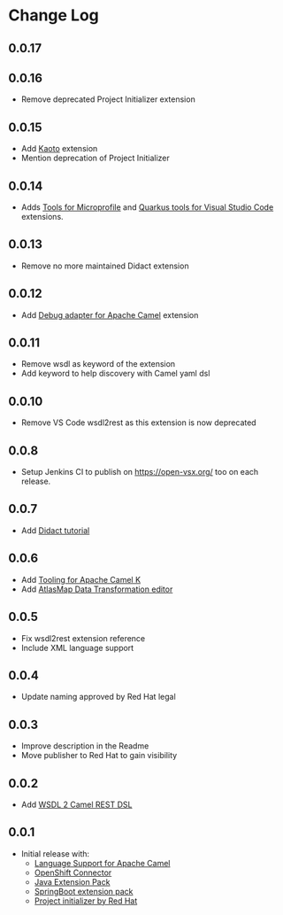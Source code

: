 # Change Log

## 0.0.17

## 0.0.16

* Remove deprecated Project Initializer extension

## 0.0.15

* Add [Kaoto](https://marketplace.visualstudio.com/items?itemName=redhat.vscode-kaoto) extension
* Mention deprecation of Project Initializer

## 0.0.14

* Adds [Tools for Microprofile](https://marketplace.visualstudio.com/items?itemName=redhat.vscode-microprofile) and [Quarkus tools for Visual Studio Code](https://marketplace.visualstudio.com/items?itemName=redhat.vscode-quarkus) extensions.

## 0.0.13

* Remove no more maintained Didact extension

## 0.0.12

* Add [Debug adapter for Apache Camel](https://marketplace.visualstudio.com/items?itemName=redhat.vscode-debug-adapter-apache-camel) extension

## 0.0.11

* Remove wsdl as keyword of the extension
* Add keyword to help discovery with Camel yaml dsl

## 0.0.10

* Remove VS Code wsdl2rest as this extension is now deprecated

## 0.0.8

* Setup Jenkins CI to publish on https://open-vsx.org/ too on each release.

## 0.0.7

* Add [Didact tutorial](https://marketplace.visualstudio.com/items?itemName=redhat.vscode-didact)

## 0.0.6

* Add [Tooling for Apache Camel K](https://marketplace.visualstudio.com/items?itemName=redhat.vscode-camelk)
* Add [AtlasMap Data Transformation editor](https://marketplace.visualstudio.com/items?itemName=redhat.atlasmap-viewer)

## 0.0.5

* Fix wsdl2rest extension reference
* Include XML language support

## 0.0.4

* Update naming approved by Red Hat legal

## 0.0.3

* Improve description in the Readme
* Move publisher to Red Hat to gain visibility

## 0.0.2

* Add [WSDL 2 Camel REST DSL](https://marketplace.visualstudio.com/items?itemName=camel-tooling.vscode-wsdl2rest)

## 0.0.1

* Initial release with:
  * [Language Support for Apache Camel](https://marketplace.visualstudio.com/items?itemName=camel-tooling.vscode-apache-camel)
  * [OpenShift Connector](https://marketplace.visualstudio.com/items?itemName=redhat.vscode-openshift-connector)
  * [Java Extension Pack](https://marketplace.visualstudio.com/items?itemName=vscjava.vscode-java-pack)
  * [SpringBoot extension pack](https://marketplace.visualstudio.com/items?itemName=Pivotal.vscode-boot-dev-pack)
  * [Project initializer by Red Hat](https://marketplace.visualstudio.com/items?itemName=redhat.project-initializer)  
